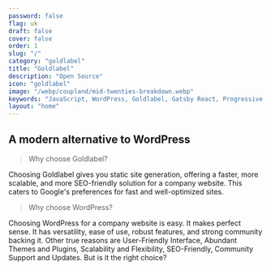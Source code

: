 ```yaml
---
password: false
flag: uk
draft: false
cover: false
order: 1
slug: "/"
category: "goldlabel"
title: "Goldlabel"
description: "Open Source"
icon: "goldlabel"
image: "/webp/coupland/mid-twenties-breakdown.webp"
keywords: "JavaScript, WordPress, Goldlabel, Gatsby React, Progressive Web App, MUI"
layout: "home"
---
```

## A modern alternative to WordPress

> Why choose Goldlabel?

Choosing Goldlabel gives you static site generation, offering a faster, more scalable, and more SEO-friendly solution for a company website. This caters to Google's preferences for fast and well-optimized sites. 

> Why choose WordPress? 

Choosing WordPress for a company website is easy. It makes perfect sense. It has versatility, ease of use, robust features, and strong community backing it. Other true reasons are User-Friendly Interface, Abundant Themes and Plugins, Scalability and Flexibility, SEO-Friendly, Community Support and Updates.  But is it the right choice?
